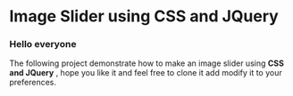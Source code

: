 # Image Slider using CSS and JQuery

### Hello everyone

The following project demonstrate how to make an image slider using **CSS and JQuery** , hope you like it and feel free to clone it add modify it to your preferences.

